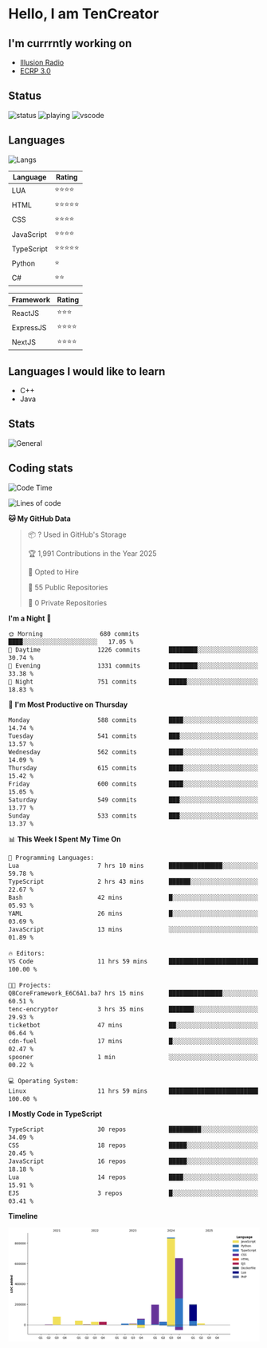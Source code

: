 # Hello, I am TenCreator

## I'm currrntly working on
- [Illusion Radio](https://illusionradio.co.uk/)
- [ECRP 3.0](http://github.com/Emerald-Coast-Roleplay/)

## Status
![status](https://api.statusbadges.me/badge/status/518334475038359555?simple=true&style=for-the-badge)
![playing](https://api.statusbadges.me/badge/playing/518334475038359555?style=for-the-badge)
![vscode](https://api.statusbadges.me/badge/vscode/518334475038359555?style=for-the-badge)

## Languages
![Langs](https://github-readme-stats.vercel.app/api/top-langs/?username=tencreator&layout=compact&theme=radical)


|Language|Rating|
|--------|------|
|LUA|⭐️⭐️⭐️⭐️|
|HTML|⭐️⭐️⭐️⭐️⭐️|
|CSS|⭐️⭐️⭐️⭐️|
|JavaScript|⭐️⭐️⭐️⭐️|
|TypeScript|⭐️⭐️⭐️⭐️⭐️|
|Python|⭐️|
|C#|⭐️⭐️ |

|Framework|Rating|
|--------|------|
|ReactJS|⭐️⭐️⭐|
|ExpressJS|⭐️⭐️⭐️⭐️|
|NextJS|⭐️⭐️⭐⭐️|

## Languages I would like to learn
- C++
- Java

## Stats
![General](https://github-readme-stats.vercel.app/api?username=tencreator&show_icons=true&theme=radical)

## Coding stats

<!--START_SECTION:waka-->
![Code Time](http://img.shields.io/badge/Code%20Time-525%20hrs%2056%20mins-blue)

![Lines of code](https://img.shields.io/badge/From%20Hello%20World%20I%27ve%20Written-2.2%20million%20lines%20of%20code-blue)

**🐱 My GitHub Data** 

> 📦 ? Used in GitHub's Storage 
 > 
> 🏆 1,991 Contributions in the Year 2025
 > 
> 💼 Opted to Hire
 > 
> 📜 55 Public Repositories 
 > 
> 🔑 0 Private Repositories 
 > 
**I'm a Night 🦉** 

```text
🌞 Morning                680 commits         ████░░░░░░░░░░░░░░░░░░░░░   17.05 % 
🌆 Daytime                1226 commits        ████████░░░░░░░░░░░░░░░░░   30.74 % 
🌃 Evening                1331 commits        ████████░░░░░░░░░░░░░░░░░   33.38 % 
🌙 Night                  751 commits         █████░░░░░░░░░░░░░░░░░░░░   18.83 % 
```
📅 **I'm Most Productive on Thursday** 

```text
Monday                   588 commits         ████░░░░░░░░░░░░░░░░░░░░░   14.74 % 
Tuesday                  541 commits         ███░░░░░░░░░░░░░░░░░░░░░░   13.57 % 
Wednesday                562 commits         ████░░░░░░░░░░░░░░░░░░░░░   14.09 % 
Thursday                 615 commits         ████░░░░░░░░░░░░░░░░░░░░░   15.42 % 
Friday                   600 commits         ████░░░░░░░░░░░░░░░░░░░░░   15.05 % 
Saturday                 549 commits         ███░░░░░░░░░░░░░░░░░░░░░░   13.77 % 
Sunday                   533 commits         ███░░░░░░░░░░░░░░░░░░░░░░   13.37 % 
```


📊 **This Week I Spent My Time On** 

```text
💬 Programming Languages: 
Lua                      7 hrs 10 mins       ███████████████░░░░░░░░░░   59.78 % 
TypeScript               2 hrs 43 mins       ██████░░░░░░░░░░░░░░░░░░░   22.67 % 
Bash                     42 mins             █░░░░░░░░░░░░░░░░░░░░░░░░   05.93 % 
YAML                     26 mins             █░░░░░░░░░░░░░░░░░░░░░░░░   03.69 % 
JavaScript               13 mins             ░░░░░░░░░░░░░░░░░░░░░░░░░   01.89 % 

🔥 Editors: 
VS Code                  11 hrs 59 mins      █████████████████████████   100.00 % 

🐱‍💻 Projects: 
QBCoreFramework_E6C6A1.ba7 hrs 15 mins       ███████████████░░░░░░░░░░   60.51 % 
tenc-encryptor           3 hrs 35 mins       ███████░░░░░░░░░░░░░░░░░░   29.93 % 
ticketbot                47 mins             ██░░░░░░░░░░░░░░░░░░░░░░░   06.64 % 
cdn-fuel                 17 mins             █░░░░░░░░░░░░░░░░░░░░░░░░   02.47 % 
spooner                  1 min               ░░░░░░░░░░░░░░░░░░░░░░░░░   00.22 % 

💻 Operating System: 
Linux                    11 hrs 59 mins      █████████████████████████   100.00 % 
```

**I Mostly Code in TypeScript** 

```text
TypeScript               30 repos            █████████░░░░░░░░░░░░░░░░   34.09 % 
CSS                      18 repos            █████░░░░░░░░░░░░░░░░░░░░   20.45 % 
JavaScript               16 repos            █████░░░░░░░░░░░░░░░░░░░░   18.18 % 
Lua                      14 repos            ████░░░░░░░░░░░░░░░░░░░░░   15.91 % 
EJS                      3 repos             █░░░░░░░░░░░░░░░░░░░░░░░░   03.41 % 
```



**Timeline**

![Lines of Code chart](https://raw.githubusercontent.com/tencreator/tencreator/main/assets/bar_graph.png)


<!--END_SECTION:waka-->
